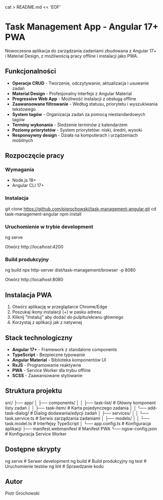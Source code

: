 cat > README.md << 'EOF'
# Task Management App - Angular 17+ PWA

Nowoczesna aplikacja do zarządzania zadaniami zbudowana z Angular 17+ i Material Design, z możliwością pracy offline i instalacji jako PWA.

## Funkcjonalności

- **Operacje CRUD** - Tworzenie, odczytywanie, aktualizacja i usuwanie zadań
- **Material Design** - Profesjonalny interfejs z Angular Material
- **Progressive Web App** - Możliwość instalacji z obsługą offline
- **Zaawansowane filtrowanie** - Według statusu, priorytetu i wyszukiwania tekstowego
- **System tagów** - Organizacja zadań za pomocą niestandardowych tagów
- **Terminy wykonania** - Śledzenie terminów z kalendarzem
- **Poziomy priorytetów** - System priorytetów: niski, średni, wysoki
- **Responsywny design** - Działa na komputerach i urządzeniach mobilnych

## Rozpoczęcie pracy

### Wymagania
- Node.js 18+
- Angular CLI 17+

### Instalacja

git clone https://github.com/pigrochowski/task-management-angular.git
cd task-management-angular
npm install


### Uruchomienie w trybie development
ng serve

Otwórz http://localhost:4200

### Build produkcyjny
ng build
npx http-server dist/task-management/browser -p 8080

Otwórz http://localhost:8080


## Instalacja PWA

1. Otwórz aplikację w przeglądarce Chrome/Edge
2. Poszukaj ikony instalacji (+) w pasku adresu
3. Kliknij "Instaluj" aby dodać do pulpitu/ekranu głównego
4. Korzystaj z aplikacji jak z natywnej

## Stack technologiczny

- **Angular 17+** - Framework z standalone components
- **TypeScript** - Bezpieczne typowanie
- **Angular Material** - Biblioteka komponentów UI
- **RxJS** - Programowanie reaktywne
- **PWA** - Service Worker dla trybu offline
- **SCSS** - Zaawansowane stylowanie

## Struktura projektu

src/
├── app/
│ ├── components/
│ │ ├── task-list/ # Główny komponent listy zadań
│ │ ├── task-item/ # Karta pojedynczego zadania
│ │ └── add-task-dialog/ # Dialog dodawania/edycji zadań
│ ├── services/
│ │ └── task.service.ts # Serwis zarządzania zadaniami
│ ├── models/
│ │ └── task.model.ts # Interfejsy TypeScript
│ └── app.config.ts # Konfiguracja aplikacji
├── manifest.webmanifest # Manifest PWA
└── ngsw-config.json # Konfiguracja Service Worker


## Dostępne skrypty

ng serve # Serwer development
ng build # Build produkcyjny
ng test # Uruchomienie testów
ng lint # Sprawdzanie kodu


## Autor

Piotr Grochowski
